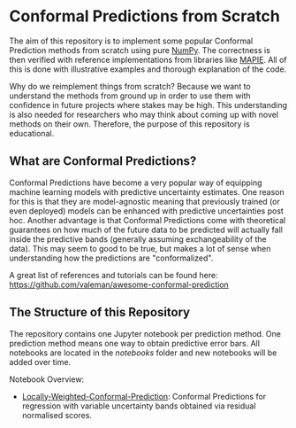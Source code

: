 # Conformal Predictions from Scratch

The aim of this repository is to implement some popular Conformal Prediction methods from scratch using pure [NumPy](https://numpy.org/). The correctness is then verified with reference implementations from libraries like [MAPIE](https://mapie.readthedocs.io/en/stable/). All of this is done with illustrative examples and thorough explanation of the code.

Why do we reimplement things from scratch? Because we want to understand the methods from ground up in order to use them with confidence in future projects where stakes may be high. This understanding is also needed for researchers who may think about coming up with novel methods on their own. Therefore, the purpose of this repository is educational.

## What are Conformal Predictions?

Conformal Predictions have become a very popular way of equipping machine learning models with predictive uncertainty estimates. One reason for this is that they are model-agnostic meaning that previously trained (or even deployed) models can be enhanced with predictive uncertainties post hoc. Another advantage is that Conformal Predictions come with theoretical guarantees on how much of the future data to be predicted will actually fall inside the predictive bands (generally assuming exchangeability of the data). This may seem to good to be true, but makes a lot of sense when understanding how the predictions are "conformalized".

A great list of references and tutorials can be found here:<br />
https://github.com/valeman/awesome-conformal-prediction

## The Structure of this Repository

The repository contains one Jupyter notebook per prediction method. One prediction method means one way to obtain predictive error bars. All notebooks are located in the *notebooks* folder and new notebooks will be added over time.

Notebook Overview:

- [Locally-Weighted-Conformal-Prediction](https://github.com/joneswack/conformal-predictions-from-scratch/blob/main/notebooks/Locally-Weighted-Conformal-Prediction.ipynb): Conformal Predictions for regression with variable uncertainty bands obtained via residual normalised scores.